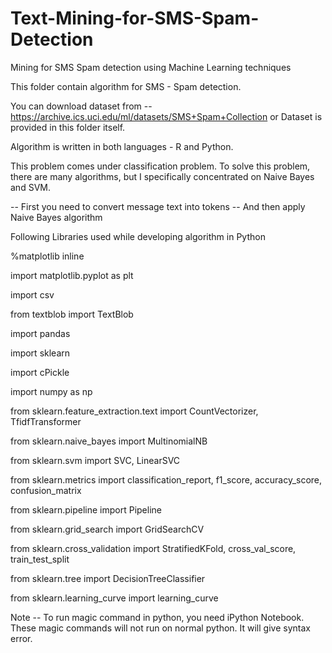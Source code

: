 # Text-Mining-for-SMS-Spam-Detection

Mining for SMS Spam detection using Machine Learning techniques

This folder contain algorithm for SMS - Spam detection. 

You can download dataset from -- https://archive.ics.uci.edu/ml/datasets/SMS+Spam+Collection or Dataset is provided in this folder itself.

Algorithm is written in both languages - R and Python.

This problem comes under classification problem. 
To solve this problem, there are many algorithms, but I specifically concentrated on Naive Bayes and SVM.

-- First you need to convert message text into tokens
-- And then apply Naive Bayes algorithm

Following Libraries used while developing algorithm in Python

%matplotlib inline

import matplotlib.pyplot as plt

import csv

from textblob import TextBlob

import pandas

import sklearn

import cPickle

import numpy as np

from sklearn.feature_extraction.text import CountVectorizer, TfidfTransformer

from sklearn.naive_bayes import MultinomialNB

from sklearn.svm import SVC, LinearSVC

from sklearn.metrics import classification_report, f1_score, accuracy_score, confusion_matrix

from sklearn.pipeline import Pipeline

from sklearn.grid_search import GridSearchCV

from sklearn.cross_validation import StratifiedKFold, cross_val_score, train_test_split 

from sklearn.tree import DecisionTreeClassifier 

from sklearn.learning_curve import learning_curve

Note -- To run magic command in python, you need iPython Notebook. These magic commands will not run on normal python. 
It will give syntax error.


